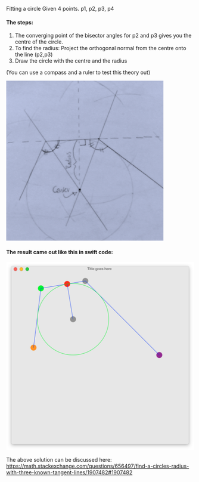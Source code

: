 Fitting a circle Given 4 points. p1, p2, p3, p4 <!--more--> 

#### The steps:

1. The converging point of the bisector angles for p2 and p3  gives you the centre of the circle.  
2. To find the radius: Project the orthogonal normal from the centre onto the line (p2,p3)
3. Draw the circle with the centre and the radius

(You can use a compass and a ruler to test this theory out)  

<img width="422" alt="img" src="https://raw.githubusercontent.com/stylekit/img/master/circle-tangent-3-lines.png">  

#### The result came out like this in swift code:

<img width="634" alt="img" src="https://raw.githubusercontent.com/stylekit/img/master/tangent to 3 lines.png">  


The above solution can be discussed here: https://math.stackexchange.com/questions/656497/find-a-circles-radius-with-three-known-tangent-lines/1907482#1907482
